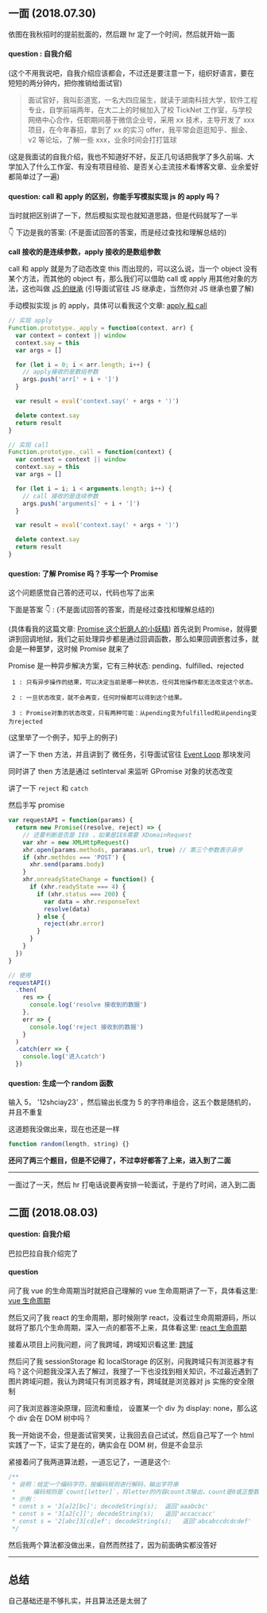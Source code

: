 ## 一面 (2018.07.30)

依图在我秋招时的提前批面的，然后跟 hr 定了一个时间，然后就开始一面

#### question : 自我介绍

(这个不用我说吧，自我介绍应该都会，不过还是要注意一下，组织好语言，要在短短的两分钟内，把你推销给面试官)

> 面试官好，我叫彭道宽，一名大四应届生，就读于湖南科技大学，软件工程专业，自学前端两年，在大二上的时候加入了校 TickNet 工作室，与学校网络中心合作，任职期间基于微信企业号，采用 xx 技术，主导开发了 xxx 项目，在今年春招，拿到了 xx 的实习 offer，我平常会逛逛知乎、掘金、v2 等论坛，了解一些 xxx，业余时间会打打篮球

(这是我面试的自我介绍，我也不知道好不好，反正几句话把我学了多久前端、大学加入了什么工作室、有没有项目经验、是否关心主流技术看博客文章、业余爱好都简单过了一遍)

#### question: call 和 apply 的区别，你能手写模拟实现 js 的 apply 吗？

当时就把区别讲了一下，然后模拟实现也就知道思路，但是代码就写了一半

👇 下边是我的答案: (不是面试回答的答案，而是经过查找和理解总结的)

**call 接收的是连续参数，apply 接收的是数组参数**

call 和 apply 就是为了动态改变 this 而出现的，可以这么说，当一个 object 没有某个方法，而其他的 object 有，那么我们可以借助 call 或 apply 用其他对象的方法，这也叫做 [JS 的继承](https://github.com/PDKSophia/blog.io/blob/master/JavaScript%E7%AC%94%E8%AE%B0/JavaScript%E7%AF%87-%E9%9D%A2%E5%90%91%E5%AF%B9%E8%B1%A1%E4%B8%8E%E7%BB%A7%E6%89%BF.md) (引导面试官往 JS 继承走，当然你对 JS 继承也要了解)

手动模拟实现 js 的 apply，具体可以看我这个文章: [apply 和 call](https://github.com/PDKSophia/blog.io/blob/master/JavaScript%E7%AC%94%E8%AE%B0/JavaScript%E7%AF%87-apply%E5%92%8Ccall.md)

```javascript
// 实现 apply
Function.prototype._apply = function(context, arr) {
  var context = context || window
  context.say = this
  var args = []

  for (let i = 0; i < arr.length; i++) {
    // apply接收的是数组参数
    args.push('arr[' + i + ']')
  }

  var result = eval('context.say(' + args + ')')

  delete context.say
  return result
}

// 实现 call
Function.prototype._call = function(context) {
  var context = context || window
  context.say = this
  var args = []

  for (let i = i; i < arguments.length; i++) {
    // call 接收的是连续参数
    args.push('arguments[' + i + ']')
  }

  var result = eval('context.say(' + args + ')')

  delete context.say
  return result
}
```

#### question: 了解 Promise 吗？手写一个 Promise

这个问题感觉自己答的还可以，代码也写了出来

下面是答案 👇 : (不是面试回答的答案，而是经过查找和理解总结的)

(具体看我的这篇文章: [Promise 这个折磨人的小妖精](https://github.com/PDKSophia/blog.io/blob/master/JavaScript%E7%AC%94%E8%AE%B0/JavaScript%E7%AF%87-Promise%E8%BF%99%E4%B8%AA%E6%8A%98%E7%A3%A8%E4%BA%BA%E7%9A%84%E5%B0%8F%E5%A6%96%E7%B2%BE.md))
首先说到 Promise，就得要讲到回调地狱，我们之前处理异步都是通过回调函数，那么如果回调嵌套过多，就会是一种噩梦，这时候 Promise 就来了

Promise 是一种异步解决方案，它有三种状态: pending、fulfilled、rejected

```base
 1 : 只有异步操作的结果，可以决定当前是哪一种状态，任何其他操作都无法改变这个状态。

 2 : 一旦状态改变，就不会再变，任何时候都可以得到这个结果。

 3 : Promise对象的状态改变，只有两种可能：从pending变为fulfilled和从pending变为rejected
```

(这里举了一个例子，知乎上的例子)

讲了一下 then 方法，并且讲到了 微任务，引导面试官往 [Event Loop](https://github.com/PDKSophia/blog.io/blob/master/%E5%89%8D%E7%AB%AF%E9%9D%A2%E8%AF%95-%E6%B5%8F%E8%A7%88%E5%99%A8%E7%AF%87.md#event-loop) 那块发问

同时讲了 then 方法是通过 setInterval 来监听 GPromise 对象的状态改变

讲了一下 `reject` 和 `catch`

然后手写 promise

```javascript
var requestAPI = function(params) {
  return new Promise((resolve, reject) => {
    // 还要判断是否是 IE8 ，如果是IE8需要 XDomainRequest
    var xhr = new XMLHttpRequest()
    xhr.open(params.methods, paramas.url, true) // 第三个参数表示异步
    if (xhr.methdos === 'POST') {
      xhr.send(params.body)
    }
    xhr.onreadyStateChange = function() {
      if (xhr.readyState === 4) {
        if (xhr.status === 200) {
          var data = xhr.responseText
          resolve(data)
        } else {
          reject(xhr.error)
        }
      }
    }
  })
}

// 使用
requestAPI()
  .then(
    res => {
      console.log('resolve 接收到的数据')
    },
    err => {
      console.log('reject 接收到的数据')
    }
  )
  .catch(err => {
    console.log('进入catch')
  })
```

#### question: 生成一个 random 函数

输入 5， '12shciay23' ，然后输出长度为 5 的字符串组合，这五个数是随机的，并且不重复

这道题我没做出来，现在也还是一样

```javascript
function random(length, string) {}
```

**还问了两三个题目，但是不记得了，不过幸好都答了上来，进入到了二面**

---

一面过了一天，然后 hr 打电话说要再安排一轮面试，于是约了时间，进入到二面

## 二面 (2018.08.03)

#### question: 自我介绍

巴拉巴拉自我介绍完了

#### question

问了我 vue 的生命周期当时就把自己理解的 vue 生命周期讲了一下，具体看这里: [vue 生命周期](https://github.com/PDKSophia/blog.io/blob/master/Vue%E7%AC%94%E8%AE%B0/Vue%E7%AF%87-Vue%E7%94%9F%E5%91%BD%E5%91%A8%E6%9C%9F.md)

然后又问了我 react 的生命周期，那时候刚学 react，没看过生命周期源码，所以就将了那几个生命周期，深入一点的都答不上来，具体看这里: [react 生命周期](https://github.com/PDKSophia/blog.io/blob/master/React%E7%AC%94%E8%AE%B0/React%E7%AF%87-%E4%BB%8E%E6%BA%90%E7%A0%81%E7%9C%8BReact%E7%9A%84%E7%94%9F%E5%91%BD%E5%91%A8%E6%9C%9F.md)

接着从项目上问我问题，问了我跨域，跨域知识看这里: [跨域](https://github.com/PDKSophia/blog.io/blob/master/%E5%89%8D%E7%AB%AF%E9%9D%A2%E8%AF%95-%E6%B5%8F%E8%A7%88%E5%99%A8%E7%AF%87.md#%E4%BB%80%E4%B9%88%E6%98%AF%E8%B7%A8%E5%9F%9F)

然后问了我 sessionStorage 和 localStorage 的区别，问我跨域只有浏览器才有吗？这个问题我没深入去了解过，我搜了一下也没找到相关知识，不过最近遇到了图片跨域问题，我认为跨域只有浏览器才有，跨域就是浏览器对 js 实施的安全限制

问了我浏览器渲染原理，回流和重绘， 设置某一个 div 为 display: none，那么这个 div 会在 DOM 树中吗？

我一开始说不会，但是面试官笑笑，让我回去自己试试，然后自己写了一个 html 实践了一下，证实了是在的，确实会在 DOM 树，但是不会显示

紧接着问了我两道算法题，一道忘记了，一道是这个:

```javascript
/**
 * 说明：给定一个编码字符，按编码规则进行解码，输出字符串
 *     编码规则是`count[letter]`，将letter的内容count次输出，count是0或正整数，letter是区分大小写的纯字母
 * 示例：
 * const s = '3[a]2[bc]'; decodeString(s);  返回'aaabcbc'
 * const s = '3[a2[c]]'; decodeString(s);   返回'accaccacc'
 * const s = '2[abc]3[cd]ef'; decodeString(s);   返回'abcabccdcdcdef'
 */
```

然后我两个算法都没做出来，自然而然挂了，因为前面确实都没答好

---

## 总结

自己基础还是不够扎实，并且算法还是太弱了

